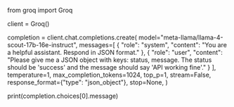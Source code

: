 from groq import Groq

client = Groq()

completion = client.chat.completions.create(
    model="meta-llama/llama-4-scout-17b-16e-instruct",
    messages=[
        {
            "role": "system",
            "content": "You are a helpful assistant. Respond in JSON format."
        },
        {
            "role": "user",
            "content": "Please give me a JSON object with keys: status, message. The status should be 'success' and the message should say 'API working fine'."
        }
    ],
    temperature=1,
    max_completion_tokens=1024,
    top_p=1,
    stream=False,
    response_format={"type": "json_object"},
    stop=None,
)

print(completion.choices[0].message)
